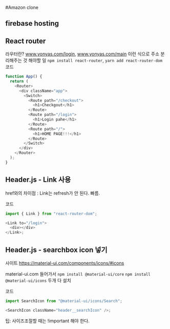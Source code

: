 #Amazon clone

## firebase hosting

## React router

라우터란? www.yonyas.com/login, www.yonyas.com/main 이런 식으로 주소 분리해주는 것
해야할 일 `npm install react-router`, `yarn add react-router-dom`
코드

```js
function App() {
  return (
    <Router>
      <div className="app">
        <Switch>
          <Route path="/checkout">
            <h1>Checkgout</h1>
          </Route>
          <Route path="/login">
            <h1>Login pahe</h1>
          </Route>
          <Route path="/">
            <h1>HOME PAGE!!!</h1>
          </Route>
        </Switch>
      </div>
    </Router>
  );
}
```

## Header.js - Link 사용

href와의 차이점 : Link는 refresh가 안 된다. 빠름.

코드

```js
import { Link } from "react-router-dom";

<Link to="/login">
  <div></div>
</Link>;
```

## Header.js - searchbox icon 넣기

사이트 https://material-ui.com/components/icons/#icons

material-ui.com 들어가서 `npm install @material-ui/core`
`npm install @material-ui/icons` 두개 다 설치

코드

```js
import SearchIcon from "@material-ui/icons/Search";

<SearchIcon className="header__searchIcon" />;
```

팁: 사이즈조절할 때는 !important 해야 한다.
